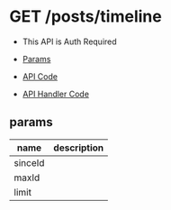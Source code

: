 # GET /posts/timeline

- This API is Auth Required

- [Params](#params)
- [API Code](/src/endpoints/posts/timeline.js)
- [API Handler Code](/src/handlers/web/posts/timeline.js)

## params


name|description
---|---
sinceId|
maxId|
limit|
